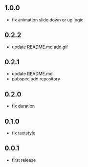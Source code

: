 ## 1.0.0

- fix animation slide down or up logic

## 0.2.2

- update README.md add gif

## 0.2.1

- update README.md
- pubspec add repository

## 0.2.0

- fix duration

## 0.1.0

- fix textstyle

## 0.0.1

- first release
